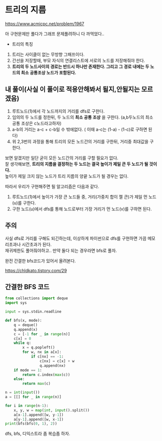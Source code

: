 # 트리의 지름
https://www.acmicpc.net/problem/1967

아 구현문제만 풀다가 그래프 문제풀려하니 다 까먹었다..    
- 트리의 특징  
1. 트리는 사이클이 없는 무방향 그패프이다.  
2. 간선을 저장할때, 부모 자식의 연결리스트에 서로의 노드를 저장해줘야 한다.  
3. __트리의 두 노드사이의 경로는 반드시 하나만 존재한다. 그리고 그 경로 내에는 두 노드의 최소 공통조상 노드가 포함된다.__  


## 내 풀이(사실 이 풀이로 적용안해봐서 될지,안될지는 모르겠음)
1. 루트노드(1)에서 각 노드까지의 거리를 dfs로 구한다. 
2. 임의의 두 노드를 정한뒤, 두 노드의 __최소 공통 조상__ 을 구한다. (a,b두노드의 최소 공통 조상은 c노드라고하자)
3. a-b의 거리는 a-c + c-b일 수 밖에없다. ( 이때 a-c는 (1-a) - (1-c)로 구하면 된다)
4. 위 2,3번의 과정을 통해 트리의 모든 노드간의 거리를 구한뒤, 거리중 최대값을 구한다. 

보면 알겠지만 일단 굳이 모든 노드간의 거리를 구할 필요가 없다.  
잘 생각해보면, __트리의 지름을 결정하는 두 노드는 결국 높이가 제일 큰 두 노드가 될 것이다.__   
높이가 제일 크지 않는 노드가 트리 지름의 양끝 노드가 될 경우는 없다.  
  
따라서 우리가 구현해주면 될 알고리즘은 다음과 같다.  
1. 루트노드(1)에서 높이가 가장 큰 노드들 중, 거리(가중치 합이 젤 큰)가 제일 먼 노드(u)를 구한다.
2. 구한 노드(u)에서 dfs를 통해 노드로부터 가장 거리가 먼 노드(v)를 구하면 된다.  

## 주의
사실 dfs로 거리를 구해도 되긴하는데, 이상하게 파이썬으로 dfs를 구현하면 가끔 메모리초과나 시간초과가 된다.  
재귀제한도 풀어줘야하고.. 만약 둘다 되는 경우라면 bfs로 풀자.  

완전 간결한 bfs코드가 있어서 올려본다.  

https://chldkato.tistory.com/29

## 간결한 BFS 코드
```python
from collections import deque
import sys

input = sys.stdin.readline

def bfs(x, mode):
    q = deque()
    q.append(x)
    c = [-1 for _ in range(n)]
    c[x] = 0
    while q:
        x = q.popleft()
        for w, nx in a[x]:
            if c[nx] == -1:
                c[nx] = c[x] + w
                q.append(nx)
    if mode == 1:
        return c.index(max(c))
    else:
        return max(c)

n = int(input())
a = [[] for _ in range(n)]

for i in range(n-1):
    x, y, w = map(int, input().split())
    a[x-1].append([w, y-1])
    a[y-1].append([w, x-1])
print(bfs(bfs(0, 1), 2))
```

dfs, bfs, 디익스트라 좀 복습좀 하자.  

